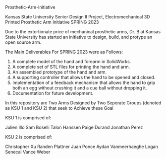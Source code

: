 Prosthetic-Arm-Initiative

Kansas State University Senior Design II Project, Electromechanical 3D Printed Prosthetic Arm Initiative SPRING 2023

Due to the extortionate price of mechanical prosthetic arms, Dr. B at Kansas State University has started an initiative to design, build, and protype an open source arm.

The Main Deliverables For SPRING 2023 were as Follows:

1. A complete model of the hand and forearm in SolidWorks.  
2. A complete set of STL files for printing the hand and arm.
3. An assembled prototype of the hand and arm.
4. A supporting controller that allows the hand to be opened and closed.  
5. Implementation of a feedback mechanism that allows the hand to grip both an egg without crushing it and a cue ball without dropping it.
6. Documentation for future development.



In this repository are Two Arms  Designed by Two Seperate Groups (denoted as KSU 1 and KSU 2) that seek to Achieve these Goal

KSU 1 is comprised of:

Julien Illo
Sam Boselli
Talon Hanssen
Paige Durand
Jonathan Perez


KSU 2 is comprised of:

Christopher Xu
Randen Plattner
Juan Ponce
Aydan Vanmeerhaeghe
Logan Senecal
Vance Weber
